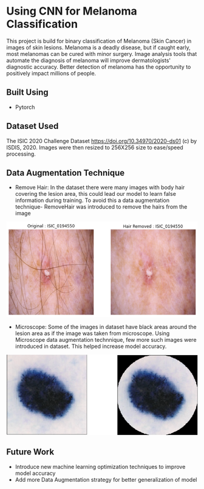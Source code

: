 # Using CNN for Melanoma Classification

This project is build for binary classification of Melanoma (Skin Cancer) in images of skin lesions. Melanoma is a deadly disease, but if caught early, most melanomas can be cured with minor surgery. Image analysis tools that automate the diagnosis of melanoma will improve dermatologists' diagnostic accuracy. Better detection of melanoma has the opportunity to positively impact millions of people.

## Built Using

* Pytorch

## Dataset Used

The ISIC 2020 Challenge Dataset https://doi.org/10.34970/2020-ds01 (c) by ISDIS, 2020. Images were then resized to 256X256 size to ease/speed processing. 



## Data Augmentation Technique

* Remove Hair: In the dataset there were many images with body hair covering the lesion area, this could lead our model to learn false information during training. To avoid this a data augmentation technique- RemoveHair was introduced to remove the hairs from the image

![alt text](https://github.com/prakhargoyal106/MelanomaClassification/blob/master/Images/With%20hair.png)

* Microscope: Some of the images in dataset have black areas around the lesion area as if the image was taken from microscope. Using Microscope data augmentation technnique, few more such images were introduced in dataset. This helped increase model accuracy.

![alt text](https://github.com/prakhargoyal106/MelanomaClassification/blob/master/Images/Microscope.png)

## Future Work

* Introduce new machine learning optimization techniques to improve model accuracy
* Add more Data Augmentation strategy for better generalization of model
 
